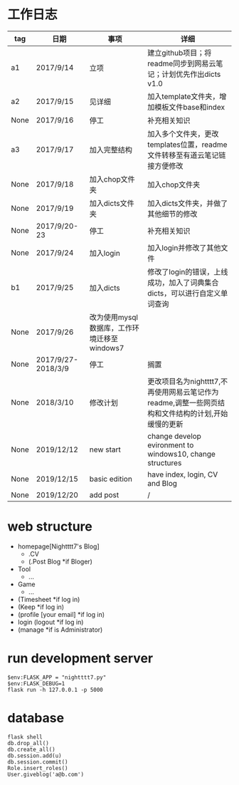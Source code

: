 # 工作日志

| tag  | 日期                 | 事项                           | 详细                                                         |
| ---- | ------------------ | ---------------------------- | ---------------------------------------------------------- |
| a1   | 2017/9/14          | 立项                           | 建立github项目；将readme同步到网易云笔记；计划优先作出dicts v1.0                |
| a2   | 2017/9/15          | 见详细                          | 加入template文件夹，增加模板文件base和index                             |
| None | 2017/9/16          | 停工                           | 补充相关知识                                                     |
| a3   | 2017/9/17          | 加入完整结构                       | 加入多个文件夹，更改templates位置，readme文件转移至有道云笔记链接方便修改               |
| None | 2017/9/18          | 加入chop文件夹                    | 加入chop文件夹                                                  |
| None | 2017/9/19          | 加入dicts文件夹                   | 加入dicts文件夹，并做了其他细节的修改                                      |
| None | 2017/9/20-23       | 停工                           | 补充相关知识                                                     |
| None | 2017/9/24          | 加入login                      | 加入login并修改了其他文件                                            |
| b1   | 2017/9/25          | 加入dicts                      | 修改了login的错误，上线成功，加入了词典集合dicts，可以进行自定义单词查询                  |
| None | 2017/9/26          | 改为使用mysql数据库，工作环境迁移至windows7 |                                                            |
| None | 2017/9/27-2018/3/9 | 停工                           | 搁置                                                         |
| None | 2018/3/10          | 修改计划                         | 更改项目名为nightttt7,不再使用网易云笔记作为readme,调整一些网页结构和文件结构的计划,开始缓慢的更新 |
| None | 2019/12/12         | new start                    | change develop evironment to windows10, change structures  |
| None | 2019/12/15         | basic edition               | have index, login, CV and Blog|
| None | 2019/12/20         | add post              | / |

# web structure

- homepage[Nightttt7's Blog]
     - .CV
     - (.Post Blog *if Bloger)
- Tool
     - ...
- Game
     - ...
- (Timesheet *if log in)
- (Keep *if log in)
- (profile [your email] *if log in)
- login (logout *if log in)
- (manage *if is Administrator)

# run development server
```
$env:FLASK_APP = "nightttt7.py"
$env:FLASK_DEBUG=1
flask run -h 127.0.0.1 -p 5000

```

# database
```
flask shell
db.drop_all()
db.create_all()
db.session.add(u)
db.session.commit()
Role.insert_roles()
User.giveblog('a@b.com')
```
